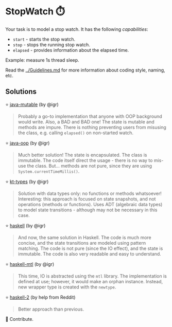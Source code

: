 # StopWatch ⏱️

Your task is to model a stop watch. It has the following _capabilities_:

+ `start` - starts the stop watch.
+ `stop` - stops the running stop watch.
+ `elapsed` - provides information about the elapsed time.

Example: measure 1s thread sleep.

Read the [../Guidelines.md](../Guidelines.md) for more information about coding style, naming, etc.

## Solutions

⭐️ [java-mutable](java-mutable) (by @igr)

> Probably a go-to implementation that anyone with OOP background would write. Also, a BAD and BAD one! The state is mutable and methods are impure. There is nothing preventing users from misusing the class, e.g. calling `elapsed()` on non-started watch.

⭐️ [java-oop](java-oop) (by @igr)

> Much better solution! The state is encapsulated. The class is immutable. The code itself direct the usage - there is no way to mis-use the class. But... methods are not pure, since they are using `System.currentTimeMillis()`.

⭐️ [kt-types](kt-types) (by @igr)

> Solution with data types only: no functions or methods whatsoever! Interesting: this approach is focused on state snapshots, and not operations (methods or functions). Uses ADT (algebraic data types) to model state transitions - although may not be necessary in this case.

⭐️ [haskell](haskell) (by @igr)

> And now, the same solution in Haskell. The code is much more concise, and the state transitions are modeled using pattern matching. The code is not pure (since the IO effect), and the state is immutable. The code is also very readable and easy to understand.

⭐️ [haskell-mtl](haskell-mtl) (by @igr)

> This time, IO is abstracted using the `mtl` library. The implementation is defined at use; however, it would make an orphan instance. Instead, new wrapper type is created with the `newtype`.

⭐️ [haskell-2](haskell-2) (by help from Reddit)

> Better approach than previous.


🧧 Contribute.
